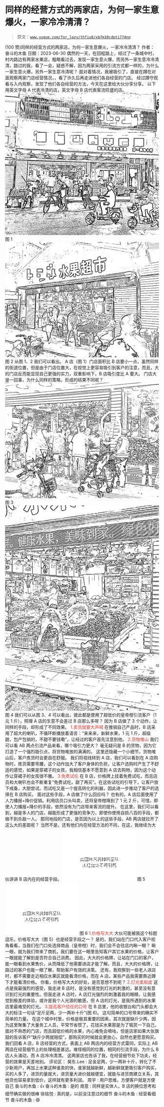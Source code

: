 # 同样的经营方式的两家店，为何一家生意爆火，一家冷冷清清？

> 原文：[`www.yuque.com/for_lazy/thfiu8/xb7m10cdpti774np`](https://www.yuque.com/for_lazy/thfiu8/xb7m10cdpti774np)

<ne-h2 id="6f3ada60" data-lake-id="6f3ada60"><ne-heading-ext><ne-heading-anchor></ne-heading-anchor><ne-heading-fold></ne-heading-fold></ne-heading-ext><ne-heading-content><ne-text id="ucb7d524b">(100 赞)同样的经营方式的两家店，为何一家生意爆火，一家冷冷清清？</ne-text></ne-heading-content></ne-h2> <ne-p id="u1bcf1d7e" data-lake-id="u1bcf1d7e"><ne-text id="ub9ef4fb9">作者： 奋斗的木鱼</ne-text></ne-p> <ne-p id="u78d6d2d1" data-lake-id="u78d6d2d1"><ne-text id="u15a8d838">日期：2023-06-30</ne-text></ne-p> <ne-p id="u2f0de74c" data-lake-id="u2f0de74c"><ne-text id="u0ad23283">偶然的一天，在回程路上，经过了一条城中村，村内路边有两家水果店，粗略看过去，发现一家生意火爆，而另外一家生意冷冷清清，路过的我，看了一会，疑惑不解，因为两家采用的引流方式都一样的，为什么一家生意火爆，另外一家生意冷清呢？</ne-text></ne-p> <ne-p id="u0780388a" data-lake-id="u0780388a"><ne-text id="u3b51a2ed">面对着情况，我被吸引了，直接在蹲在对面观察两家门店经营情况，，看了许久后再走进他们各自经营的门店。</ne-text></ne-p> <ne-p id="u278a0162" data-lake-id="u278a0162"><ne-text id="ud8b48dee">经过蹲守观看与入内观察，发现了他们各自经营的方法，今天在这里给大伙分享分享。</ne-text></ne-p> <ne-p id="ufdee9901" data-lake-id="ufdee9901"><ne-text id="u1195a6f7">以下用英文字母 A 代表冷清的店，英文字母 B 店代表客流旺盛的店。</ne-text></ne-p> <ne-p id="u9c958107" data-lake-id="u9c958107"><ne-card data-card-name="image" data-card-type="inline" id="cpwOz" data-event-boundary="card">![](img/0727d19d9335ca2c3ad297f0a9bcd536.png)</ne-card></ne-p> <ne-p id="u2c5d36a2" data-lake-id="u2c5d36a2"><ne-text id="u2416b252">图 1 </ne-text></ne-p> <ne-p id="ucbcdc1d4" data-lake-id="ucbcdc1d4"><ne-card data-card-name="image" data-card-type="inline" id="YAqio" data-event-boundary="card">![](img/eae5a1e56a19bc717249b7524f217b75.png)</ne-card></ne-p> <ne-p id="u89e0c8e6" data-lake-id="u89e0c8e6"><ne-text id="uafad4722">图 2</ne-text></ne-p> <ne-p id="udb808125" data-lake-id="udb808125"><ne-text id="ufb71dd8d">从图 1、2 我们可以看出。</ne-text></ne-p> <ne-p id="uf7b8d929" data-lake-id="uf7b8d929"><ne-text id="uc568b0f7">A 店（图 1）门店面积比 B 店要小一点，虽然同样的街道位置，但是由于门店位置大，在视觉上更容易吸引到客户的注意，而且，大的门店反而能显现自己更强的实力，双重影响下，B 店吸引度比 A 要大。</ne-text></ne-p> <ne-p id="u690b0f8b" data-lake-id="u690b0f8b"><ne-text id="ua0ccb9e1">门店大是一回事，为什么同样的策略，形成的结果不同呢？</ne-text></ne-p> <ne-p id="uecf287e1" data-lake-id="uecf287e1"><ne-card data-card-name="image" data-card-type="inline" id="iNr3q" data-event-boundary="card">![](img/6942c8d68f2943bd61c0ebfef42040be.png)</ne-card></ne-p> <ne-p id="u5462473c" data-lake-id="u5462473c"><ne-text id="uc3da61a6">图 3</ne-text></ne-p> <ne-p id="ud65770b1" data-lake-id="ud65770b1"><ne-card data-card-name="image" data-card-type="inline" id="psanb" data-event-boundary="card">![](img/e29a763b83e87c23079d80b7f9e3b6a1.png)</ne-card></ne-p> <ne-p id="uaadd8511" data-lake-id="uaadd8511"><ne-text id="uaf02e368">图 4</ne-text></ne-p> <ne-p id="uc43b7033" data-lake-id="uc43b7033"><ne-text id="ub93d5346">我们可以从图 3、4 可以看出，彼此都是使用了超低价的皇帝柑引流客户（1 元 1 斤），照理 A 店的生意不会差过 B 店那么多呀？</ne-text></ne-p> <ne-p id="u43d91e2c" data-lake-id="u43d91e2c"><ne-text id="ub69c8971">因为 B 店做了 3 个动作，让同样的手段，却形成了不同效果。</ne-text></ne-p> <ne-p id="ufe5796f5" data-lake-id="ufe5796f5"><ne-text id="u5752cd85" style="color: rgb(216, 57, 49);">1.卖货就要大声喊</ne-text></ne-p> <ne-p id="u38e3495f" data-lake-id="u38e3495f"><ne-text id="ub9f75129">在推销自己产品时，B 店采用了超大的喇叭，不循环断播放着语言：“来来来，新鲜水果，1 元 1 斤，超级甜，包产包销的，不甜不要钱嘞”，让经过的客户首先注意到他。</ne-text></ne-p> <ne-p id="u1e15dda0" data-lake-id="u1e15dda0"><ne-text id="ubf48b046" style="color: rgb(216, 57, 49);">2.货物堆山</ne-text></ne-p> <ne-p id="u01707821" data-lake-id="u01707821"><ne-text id="ud54541ca">我们可以看 AB 两点引流产品来看，哪个吸引力更大？</ne-text></ne-p> <ne-p id="uf5608dbd" data-lake-id="uf5608dbd"><ne-text id="ub8200c90">毫无疑问是 B 的货物，因为它打造了一个强烈吸引点，将货物堆放的满满的。</ne-text></ne-p> <ne-p id="ub309c4ad" data-lake-id="ub309c4ad"><ne-text id="u8f1d063a">这里还隐藏一个小细节，货物堆山后，客户拣货时会更自在舒服。</ne-text></ne-p> <ne-p id="u22c7c35c" data-lake-id="u22c7c35c"><ne-text id="uabd4df1c">我们将视线转到 A 店，我们可以看到在 A 店购物时，拣货需要弯腰，这个动作加大了客户身体的负担，让客户选购时产生了不舒适的感觉，如果是穿裙子的女孩，我相信基本不愿意到 A 店去购物，因为这个动作让穿裙子的女孩很不雅。</ne-text></ne-p> <ne-p id="ufbcdeefe" data-lake-id="ufbcdeefe"><ne-text id="uecf287d2" style="color: rgb(216, 57, 49);">3.免费试吃</ne-text></ne-p> <ne-p id="u9d572b12" data-lake-id="u9d572b12"><ne-text id="ue393f7db">在 B 店，价格牌上挂着免费试吃，而且店员和大喇叭也会不断重复“免费试吃，甜了再买”。在这些试吃的引导下，让客户放下戒备，大胆尝试。而试吃又是一个提高转化的利器，因此进一步推动了客户的选择在 B 店购买。</ne-text></ne-p> <ne-p id="ue2feb27a" data-lake-id="ue2feb27a"><ne-text id="ubf0d6db9">面对这些手段，A 店做了什么回应吗？</ne-text></ne-p> <ne-p id="u65f6d358" data-lake-id="u65f6d358"><ne-text id="u455b2b99">也有的，A 店后面使用了人力播报+降价促销。利用店员口头叫卖，还将皇帝柑降到了 1 元 2 斤，可惜，即使人力播报+降价的手段，依然没有为门店带来客流的提升。</ne-text></ne-p> <ne-p id="u87d21327" data-lake-id="u87d21327"><ne-text id="u5f050a49">在这里，我们可以看到，越是多人的门店，越能形成了更强的竞争力，即使你使用自损八百的手段，都做不到杀敌一人。</ne-text></ne-p> <ne-p id="ub07733c9" data-lake-id="ub07733c9"><ne-text id="u4ce24c97">那同地段的门店，是否因为以上的这些手段，AB 两店就拉开了这么大的差距呢？</ne-text></ne-p> <ne-p id="u89f48394" data-lake-id="u89f48394"><ne-text id="u3dd2d2aa">当然不是，还有他们内在经营方法的不同，在这，我继续为大伙讲讲 B 店内在的经营手段。</ne-text></ne-p> <ne-p id="u59bec5ae" data-lake-id="u59bec5ae"><ne-card data-card-name="image" data-card-type="inline" id="A44K7" data-event-boundary="card">![](img/8ac26bc1250abb6f02206d18744a5b47.png)</ne-card></ne-p> <ne-p id="ued8c6000" data-lake-id="ued8c6000"><ne-text id="u8e5e960a">图 5</ne-text></ne-p> <ne-p id="u6235d3b1" data-lake-id="u6235d3b1"><ne-card data-card-name="image" data-card-type="inline" id="OmaEL" data-event-boundary="card">![](img/4d506c2371da05b3a5fbfe24c6c64533.png)</ne-card></ne-p> <ne-p id="ua71c23e0" data-lake-id="ua71c23e0"><ne-text id="uaf24ccff">图 6</ne-text></ne-p> <ne-p id="ue07d96a6" data-lake-id="ue07d96a6"><ne-text id="u4484bff7" style="color: rgb(216, 57, 49);">1.价格写大大</ne-text></ne-p> <ne-p id="u24618e1e" data-lake-id="u24618e1e"><ne-text id="u7f4c0f56">大伙可能被我这个标题逗乐，价格写大大（图 5）也是经营手段之一？</ne-text></ne-p> <ne-p id="u792ef9a7" data-lake-id="u792ef9a7"><ne-text id="ub6527d1e">是的，我们站在门口代入客户视角看看，当我们在门口处选择商品（皇帝柑）时，我们会不会往店内瞅一眼？</ne-text></ne-p> <ne-p id="u97cad60a" data-lake-id="u97cad60a"><ne-text id="ueafc2dc0">瞅一眼，就为我们带来了商机，我们要在这一眼里告知客户其它水果的价格，让客户一眼就能了解到是否符合自己消费。</ne-text></ne-p> <ne-p id="ud8fc1c6c" data-lake-id="ud8fc1c6c"><ne-text id="uc6a0d8ce">因此，大大的价格牌，让站在门口的客户，能一眼看到水果售价，从而降低了他需要进店才能了解。而且，大大的价格牌，让路过的客户也能一眼了解，帮助客户有效的决策。</ne-text></ne-p> <ne-p id="u9bfff1ae" data-lake-id="u9bfff1ae"><ne-text id="u0327d701">还有，我观察到一些老人进店时，都不需要走近相应水果区就能看清价格，而在 A 店，某些产品我需要靠近蹲下才能看清价格。</ne-text></ne-p> <ne-p id="u1ee3722b" data-lake-id="u1ee3722b"><ne-text id="u9f928770">你看，价格写大大的好处，是否意想不到呢？</ne-text></ne-p> <ne-p id="u7469e2d4" data-lake-id="u7469e2d4"><ne-text id="u2f62f1ff" style="color: rgb(216, 57, 49);">2.灯光柔和度</ne-text></ne-p> <ne-p id="uec12e0e8" data-lake-id="uec12e0e8"><ne-text id="uceb2d97e">这点是我最强烈的感受，我走进 B 店时，是没有感觉到灯光的刺激的，甚至没有意识到灯光的重要性。但我走进 A 店时，A 店灯光强烈的刺激着我的眼睛，让我感觉到极差的体验，或许是我个人光源的敏感，但 A 店的灯光，是我所遇到的水果店里最难受的灯光。</ne-text></ne-p> <ne-p id="u72cf34bb" data-lake-id="u72cf34bb"><ne-text id="u07ff548c" style="color: rgb(216, 57, 49);">3.提高客户信任的口号</ne-text></ne-p> <ne-p id="u91f2c939" data-lake-id="u91f2c939"><ne-text id="udd9fd2c2">在 B 店里，他的收银台和门头都会大大的标注一句话“足斤足两，少一两补十斤”(图 6)。</ne-text></ne-p> <ne-p id="u4ecb577e" data-lake-id="u4ecb577e"><ne-text id="u94aa4d28">这句简单的口号带来的确实不简单的力量。</ne-text></ne-p> <ne-p id="ud9a1bce6" data-lake-id="ud9a1bce6"><ne-text id="ua0c4d778">在这个城中村里，价格是极其重要的因素，其次就是缺斤少两，因为这里聚集了大量务工人员，平常节省惯了，花钱买水果那是为了犒赏一下自己，面对不熟悉的门店，而且超低价格的水果，内心难免会嘀咕，但是店家如果大张旗鼓的告诉客户“缺斤少两就赔偿”，那购买的时候就会更放心，自然也更愿意购买。</ne-text></ne-p> <ne-p id="u1bcb942e" data-lake-id="u1bcb942e"><ne-text id="uee6c45af">我们回看 A 店，B 店经营的方式，表面上 AB 两店内的经营方式雷同，实际上 AB 两店在经营细节上的处理相差甚远。难怪相同的位置，相同的引流手段，为什么 B 店人头涌动，而 A 店冷冷清清。</ne-text></ne-p> <ne-p id="u2dcb3095" data-lake-id="u2dcb3095"><ne-text id="ua32f44e9">这两家店也告诉了我，在经营细节处下功夫，经营的效果是天差地别。</ne-text></ne-p> <ne-hole id="ua2b71337" data-lake-id="ua2b71337"><ne-card data-card-name="hr" data-card-type="block" id="SKOtX" data-event-boundary="card"><ne-p id="u204a03af" data-lake-id="u204a03af"><ne-text id="u0358f094">评论区：</ne-text></ne-p> <ne-p id="ud6f9e0e9" data-lake-id="ud6f9e0e9"><ne-text id="u454432be">昊东.Lee : 足金足两，少一两补十斤，转化了不少新用户，再加上水果这种谁卖的快，谁家就越新鲜，越新鲜就更吸引客户购买，买的人多了，进货的量就大，进货量大进价就越便宜，就能与进货商建立关系，其他货也容易拿到低价，这样就有更多利润。</ne-text> <ne-text id="ufb71968d">周宇 : 用户思维，方便客户就是方便自己</ne-text> <ne-text id="u9635d01b">奋斗的木鱼 : 👍</ne-text> <ne-text id="u2c20636b">奋斗的木鱼 : 是的</ne-text> <ne-text id="u3e8a92d2">南意 : 同样是实体人，B 店的换位思考和细节确实做的很棒</ne-text> <ne-text id="u5e11b5ac">徐铭悦 : 真的是，以前没注意过的细节</ne-text> <ne-text id="u10b5a0fe">奋斗的木鱼 : 经营看细节</ne-text> <ne-text id="u34b74491">奋斗的木鱼 : 😄</ne-text></ne-p></ne-card></ne-hole>